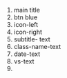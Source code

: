 1. main title 
2. btn blue 
3. icon-left
4. icon-right
5. subtitle- text
6. class-name-text
7. date-text
8. vs-text
9. 